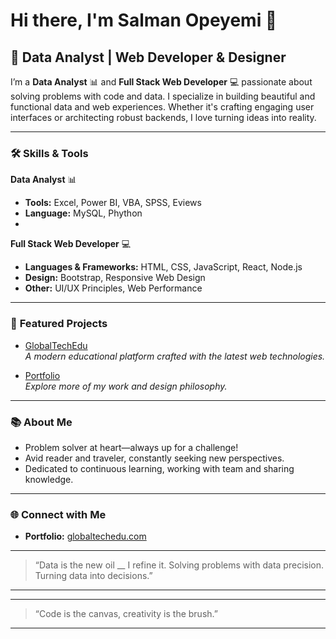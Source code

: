 # Hi there, I'm Salman Opeyemi 👋

## 🚀 Data Analyst | Web Developer & Designer

I’m a **Data Analyst** 📊 and **Full Stack Web Developer** 💻 passionate about solving problems with code and data. I specialize in building beautiful and functional data and web experiences. Whether it's crafting engaging user interfaces or architecting robust backends, I love turning ideas into reality.

---

### 🛠️ **Skills & Tools**
**Data Analyst** 📊
- **Tools:** Excel, Power BI, VBA, SPSS, Eviews
- **Language:** MySQL, Phython
- 
**Full Stack Web Developer** 💻
- **Languages & Frameworks:** HTML, CSS, JavaScript, React, Node.js
- **Design:** Bootstrap, Responsive Web Design
- **Other:** UI/UX Principles, Web Performance

---

### 🌟 **Featured Projects**
- [GlobalTechEdu](https://www.globaltechedu.com)  
  *A modern educational platform crafted with the latest web technologies.*

- [Portfolio](https://www.globaltechedu.com)  
  *Explore more of my work and design philosophy.*

---

### 📚 **About Me**
- Problem solver at heart—always up for a challenge!
- Avid reader and traveler, constantly seeking new perspectives.
- Dedicated to continuous learning, working with team and sharing knowledge.

---

### 🌐 **Connect with Me**
- **Portfolio:** [globaltechedu.com](https://www.globaltechedu.com)

---
> “Data is the new oil __ I refine it. Solving problems with data precision. Turning data into decisions.”
---
---
> “Code is the canvas, creativity is the brush.”
---

<!--
**salman-builds/README** is a ✨ special ✨ repository because its `README.md` (this file) appears on your GitHub profile.
-->
